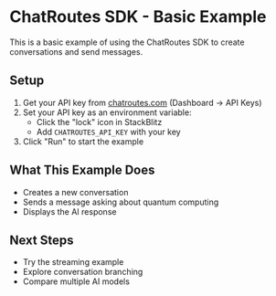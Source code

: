 # ChatRoutes SDK - Basic Example

This is a basic example of using the ChatRoutes SDK to create conversations and send messages.

## Setup

1. Get your API key from [chatroutes.com](https://chatroutes.com) (Dashboard → API Keys)
2. Set your API key as an environment variable:
   - Click the "lock" icon in StackBlitz
   - Add `CHATROUTES_API_KEY` with your key
3. Click "Run" to start the example

## What This Example Does

- Creates a new conversation
- Sends a message asking about quantum computing
- Displays the AI response

## Next Steps

- Try the streaming example
- Explore conversation branching
- Compare multiple AI models
